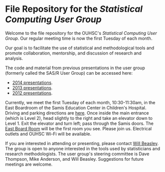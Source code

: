 File Repository for the *Statistical Computing User Group*
============
Welcome to the file repository for the OUHSC's *Statistical Computing User Group*.  Our regular meeting time is now the first Tuesday of each month.  

Our goal is to facilitate the use of statistical and methodological tools and promote collaboration, mentorship, and discussion of research and analysis.

The code and material from previous presentations in the user group  (formerly called the SAS/R User Group) can be accessed here:  
 * [2014 presentations](./2014_Presentations/).
 * [2013 presentations](./2013_Presentations/).
 * [2012 presentations](./2012_Presentations/).

Currently, we meet the first Tuesday of each month, 10:30-11:30am, in the East Boardroom of the Samis Education Center in Children's Hospital.  Driving and parking directions are [here](./Documents/Parking.png).  Once inside the main entrance (which is Level 2), head slightly to the right and take an elevator down to Level 1.  Exit the elevator and turn left; pass through the Samis doors.  The [East Board Room](./Documents/SamisEdCenterMap.pdf) will be the first room you see.  Please join us.  Electrical outlets and OUHSC Wi-Fi will be available.

If you are interested in attending or presenting, please contact [Will Beasley](william-beasley@ouhsc.edu).  The group is open to anyone interested in the tools used by statisticians and research methodologists. The user group's steering committee is Dave Thompson, Mike Anderson, and Will Beasley.  Suggestions for future meetings are welcome.
